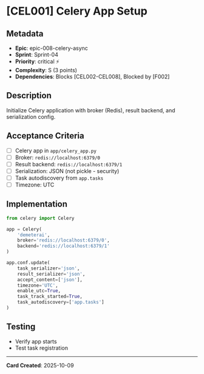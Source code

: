 # [CEL001] Celery App Setup

## Metadata

- **Epic**: epic-008-celery-async
- **Sprint**: Sprint-04
- **Priority**: critical ⚡
- **Complexity**: S (3 points)
- **Dependencies**: Blocks [CEL002-CEL008], Blocked by [F002]

## Description

Initialize Celery application with broker (Redis), result backend, and serialization config.

## Acceptance Criteria

- [ ] Celery app in `app/celery_app.py`
- [ ] Broker: `redis://localhost:6379/0`
- [ ] Result backend: `redis://localhost:6379/1`
- [ ] Serialization: JSON (not pickle - security)
- [ ] Task autodiscovery from `app.tasks`
- [ ] Timezone: UTC

## Implementation

```python
from celery import Celery

app = Celery(
    'demeterai',
    broker='redis://localhost:6379/0',
    backend='redis://localhost:6379/1'
)

app.conf.update(
    task_serializer='json',
    result_serializer='json',
    accept_content=['json'],
    timezone='UTC',
    enable_utc=True,
    task_track_started=True,
    task_autodiscovery=['app.tasks']
)
```

## Testing

- Verify app starts
- Test task registration

---
**Card Created**: 2025-10-09
